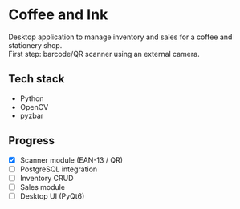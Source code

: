 # Coffee and Ink

Desktop application to manage inventory and sales for a coffee and stationery shop.  
First step: barcode/QR scanner using an external camera.  

## Tech stack
- Python
- OpenCV
- pyzbar

## Progress
- [x] Scanner module (EAN-13 / QR)
- [ ] PostgreSQL integration
- [ ] Inventory CRUD
- [ ] Sales module
- [ ] Desktop UI (PyQt6)
